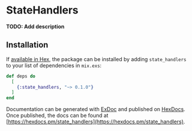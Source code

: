 # StateHandlers

**TODO: Add description**

## Installation

If [available in Hex](https://hex.pm/docs/publish), the package can be installed
by adding `state_handlers` to your list of dependencies in `mix.exs`:

```elixir
def deps do
  [
    {:state_handlers, "~> 0.1.0"}
  ]
end
```

Documentation can be generated with [ExDoc](https://github.com/elixir-lang/ex_doc)
and published on [HexDocs](https://hexdocs.pm). Once published, the docs can
be found at [https://hexdocs.pm/state_handlers](https://hexdocs.pm/state_handlers).

